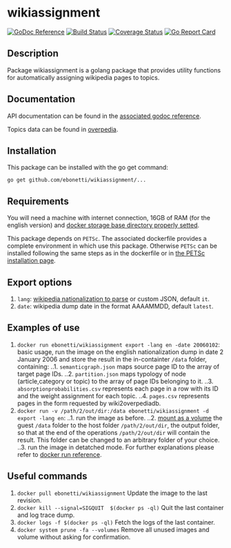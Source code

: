 wikiassignment
========

[![GoDoc Reference](https://godoc.org/github.com/ebonetti/wikiassignment?status.svg)](http://godoc.org/github.com/ebonetti/wikiassignment)
[![Build Status](https://travis-ci.org/ebonetti/wikiassignment.svg?branch=master)](https://travis-ci.org/ebonetti/wikiassignment)
[![Coverage Status](https://coveralls.io/repos/ebonetti/wikiassignment/badge.svg?branch=master)](https://coveralls.io/r/ebonetti/wikiassignment?branch=master)
[![Go Report Card](https://goreportcard.com/badge/github.com/ebonetti/wikiassignment)](https://goreportcard.com/report/github.com/ebonetti/wikiassignment)

Description
-----------

Package wikiassignment is a golang package that provides utility functions for automatically assigning wikipedia pages to topics. 

Documentation
-------------
API documentation can be found in the [associated godoc reference](https://godoc.org/github.com/ebonetti/wikiassignment).

Topics data can be found in [overpedia](https://github.com/ebonetti/overpedia/tree/master/nationalization/languages).

Installation
------------

This package can be installed with the go get command:

    go get github.com/ebonetti/wikiassignment/...

Requirements
-------------

You will need a machine with internet connection, 16GB of RAM (for the english version) and [docker storage base directory properly setted](https://forums.docker.com/t/how-do-i-change-the-docker-image-installation-directory/1169).

This package depends on `PETSc`. The associated dockerfile provides a complete environment in which use this package. Otherwise `PETSc` can be installed following the same steps as in the dockerfile or in [the PETSc installation page](https://www.mcs.anl.gov/petsc/documentation/installation.html).

Export options
-------------
1. `lang`: [wikipedia nationalization to parse](https://github.com/ebonetti/overpedia/tree/master/nationalization/internal/languages) or custom JSON, default `it`.
2. `date`: wikipedia dump date in the format AAAAMMDD, default `latest`.

Examples of use
-------------

1. `docker run ebonetti/wikiassignment export -lang en -date 20060102`: basic usage, run the image on the english nationalization dump in date 2 January 2006 and store the result in the in-containter `/data` folder, containing:
..1. `semanticgraph.json` maps source page ID to the array of target page IDs.
..2. `partition.json` maps typology of node (article,category or topic) to the array of page IDs belonging to it.
..3. `absorptionprobabilities.csv` represents each page in a row with its ID and the weight assignment for each topic.
..4. `pages.csv` represents pages in the form requested by wiki2overpediadb.
2. `docker run -v /path/2/out/dir:/data ebonetti/wikiassignment -d export -lang en`:
..1. run the image as before.
..2. [mount as a volume](https://docs.docker.com/storage/volumes/) the guest `/data` folder to the host folder `/path/2/out/dir`, the output folder, so that at the end of the operations  `/path/2/out/dir` will contain the result. This folder can be changed to an arbitrary folder of your choice.
..3. run the image in detatched mode.
For further explanations please refer to [docker run reference](https://docs.docker.com/engine/reference/run).

Useful commands
-------------
1. `docker pull ebonetti/wikiassignment` Update the image to the last revision.
2. `docker kill --signal=SIGQUIT  $(docker ps -ql)` Quit the last container and log trace dump.
4. `docker logs -f $(docker ps -ql)` Fetch the logs of the last container.
5. `docker system prune -fa --volumes` Remove all unused images and volume without asking for confirmation.
